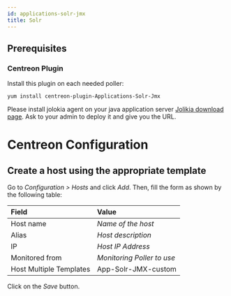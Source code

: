```yaml
---
id: applications-solr-jmx
title: Solr
---
```


## Prerequisites

### Centreon Plugin

Install this plugin on each needed poller:

``` shell
yum install centreon-plugin-Applications-Solr-Jmx
```

Please install jolokia agent on your java application server [Jolikia download
page](https://jolokia.org/download.html). Ask to your admin to deploy it and
give you the URL.

# Centreon Configuration

## Create a host using the appropriate template

Go to *Configuration \> Hosts* and click *Add*. Then, fill the form as shown by
the following table:

| Field                                | Value                      |
| :----------------------------------- | :------------------------- |
| Host name                            | *Name of the host*         |
| Alias                                | *Host description*         |
| IP                                   | *Host IP Address*          |
| Monitored from                       | *Monitoring Poller to use* |
| Host Multiple Templates              | App-Solr-JMX-custom        |

Click on the *Save* button.
